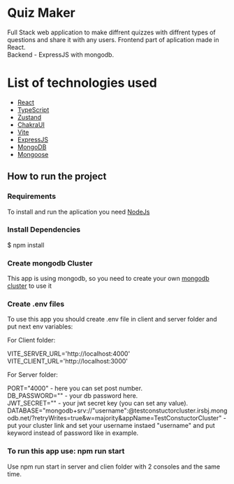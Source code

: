 # Quiz Maker

Full Stack web application to make diffrent quizzes with diffrent types of questions and share it with any users.
Frontend part of aplication made in React. <br />
Backend - ExpressJS with mongodb.

# List of technologies used
- [React](https://react.dev/)
- [TypeScript](https://www.typescriptlang.org/)
- [Zustand](https://zustand-demo.pmnd.rs/)
- [ChakraUI](https://v2.chakra-ui.com/)
- [Vite](https://vite.dev/)
- [ExpressJS](https://expressjs.com/)
- [MongoDB](https://www.mongodb.com/)
- [Mongoose](https://mongoosejs.com/)

## How to run the project

### Requirements
To install and run the aplication you need [NodeJs](https://nodejs.org/en)

### Install Dependencies
$ npm install

### Create mongodb Cluster
This app is using mongodb, so you need to create your own [mongodb cluster](https://www.mongodb.com/docs/guides/atlas/cluster/) to use it 

### Create .env files
To use this app you should create .env file in client and server folder and put next env variables:

For Client folder:

VITE_SERVER_URL='http://localhost:4000' <br />
VITE_CLIENT_URL='http://localhost:3000' <br />

For Server folder:

PORT="4000" - here you can set post number. <br />
DB_PASSWORD="" - your db password here. <br />
JWT_SECRET="" - your jwt secret key (you can set any value). <br />
DATABASE="mongodb+srv://"username":<PASSWORD>@testconstuctorcluster.irsbj.mongodb.net/?retryWrites=true&w=majority&appName=TestConstuctorCluster" - put your cluster link and set your username instaed "username"  and put  <PASSWORD> keyword instead of password like in example. <br />

###  To run this app use: npm run start
Use npm run start in server and clien folder with 2 consoles and the same time.
